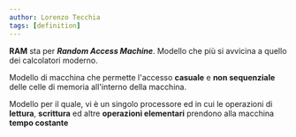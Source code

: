 ```yaml
---
author: Lorenzo Tecchia
tags: [definition]
---
```

**RAM** sta per ***Random Access Machine***. Modello che più si avvicina a quello dei calcolatori moderno. 

Modello di macchina che permette l'accesso **casuale** e **non sequenziale** delle celle di memoria all'interno della macchina. 

Modello per il quale, vi è un singolo processore ed in cui le operazioni di **lettura**, **scrittura** ed altre **operazioni elementari** prendono alla macchina **tempo costante**